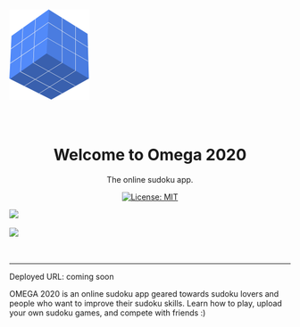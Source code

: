 <h1 align="canter"><img src="omega-logo.png" /></h1>
<br>

<h1 align="center">Welcome to Omega 2020</h1>
<p align="center">The online sudoku app.</p>

<p align="center">

<a aria-label="Expo is free to use" href="https://github.com/expo/expo/blob/master/LICENSE" target="_blank">
    <img alt="License: MIT" src="https://img.shields.io/badge/License-MIT-success.svg?style=flat-square&color=33CC12" target="_blank" />
  </a>

<a href="https://codeclimate.com/github/JessicaDosseh/Omega-Web-App/maintainability"><img src="https://api.codeclimate.com/v1/badges/bf3221e50181cdd4d9df/maintainability" /></a>

<a href="https://codeclimate.com/github/JessicaDosseh/Omega-Web-App/test_coverage"><img src="https://api.codeclimate.com/v1/badges/bf3221e50181cdd4d9df/test_coverage" /></a>

</p>
<br>

---

Deployed URL: coming soon 

OMEGA 2020 is an online sudoku app geared towards sudoku lovers and people who want to improve their sudoku skills.
Learn how to play, upload your own sudoku games, and compete with friends :)
